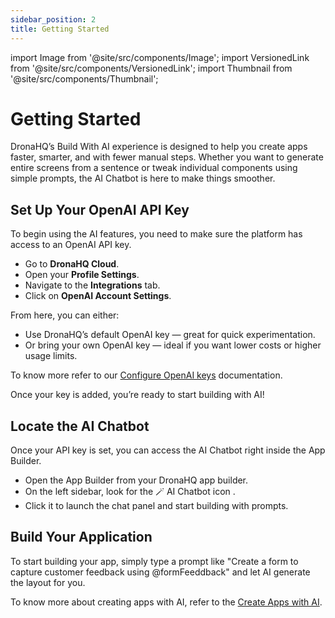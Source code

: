 ```yaml
---
sidebar_position: 2
title: Getting Started 
---
```


import Image from '@site/src/components/Image';
import VersionedLink from '@site/src/components/VersionedLink';
import Thumbnail from '@site/src/components/Thumbnail';

# Getting Started 

DronaHQ’s Build With AI experience is designed to help you create apps faster, smarter, and with fewer manual steps. Whether you want to generate entire screens from a sentence or tweak individual components using simple prompts, the AI Chatbot is here to make things smoother.

##  Set Up Your OpenAI API Key

To begin using the AI features, you need to make sure the platform has access to an OpenAI API key.

- Go to **DronaHQ Cloud**.
- Open your **Profile Settings**.
- Navigate to the **Integrations** tab.
- Click on **OpenAI Account Settings**.

From here, you can either:

- Use DronaHQ’s default OpenAI key — great for quick experimentation.
- Or bring your own OpenAI key — ideal if you want lower costs or higher usage limits.

To know more refer to our [Configure OpenAI keys](/ai-configure-openai-keys/) documentation.

Once your key is added, you’re ready to start building with AI!


##  Locate the AI Chatbot

Once your API key is set, you can access the AI Chatbot right inside the App Builder.

- Open the App Builder from your DronaHQ app builder.
- On the left sidebar, look for the 🪄 AI Chatbot icon .
- Click it to launch the chat panel and start building with prompts.

<figure>
  <Thumbnail src="/img/build-with-ai/chatbot.png" alt="Chatbot" />
</figure>


## Build Your Application

To start building your app, simply type a prompt like "Create a form to capture customer feedback using @formFeeddback" and let AI generate the layout for you.

To know more about creating apps with AI, refer to the [Create Apps with AI](create-apps-with-ai.md).

